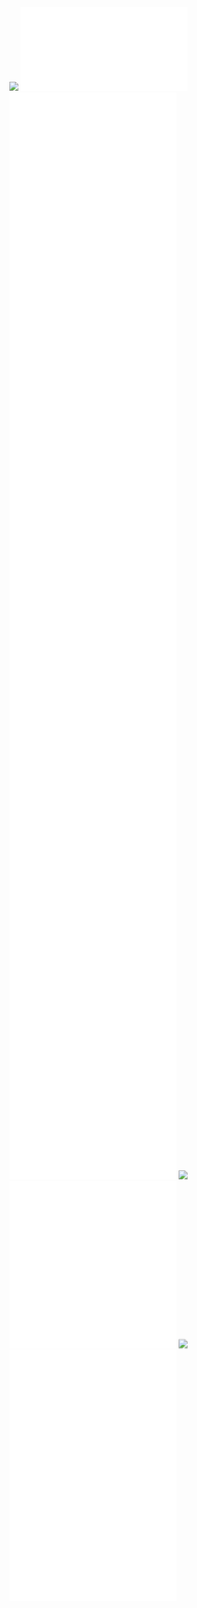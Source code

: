 ![](/Notatki/Semestr%203/Języki%20programowania/Labolatoria/Labolatoria%202/Project/lab02.iml)
![](/Notatki/Semestr%203/Języki%20programowania/Labolatoria/Labolatoria%202/Project/src/module-info.java)
![](/Notatki/Semestr%203/Języki%20programowania/Labolatoria/Labolatoria%202/Project/src/pl/edu/pwr/student/lab02/data/Constants.java)
![](/Notatki/Semestr%203/Języki%20programowania/Labolatoria/Labolatoria%202/Project/src/pl/edu/pwr/student/lab02/data/Person.java)
![](/Notatki/Semestr%203/Języki%20programowania/Labolatoria/Labolatoria%202/Project/src/pl/edu/pwr/student/lab02/data/PersonKind.java)
![](/Notatki/Semestr%203/Języki%20programowania/Labolatoria/Labolatoria%202/Project/src/pl/edu/pwr/student/lab02/data/Ski.java)
![](/Notatki/Semestr%203/Języki%20programowania/Labolatoria/Labolatoria%202/Project/src/pl/edu/pwr/student/lab02/data/SkiType.java)
![](/Notatki/Semestr%203/Języki%20programowania/Labolatoria/Labolatoria%202/Project/src/pl/edu/pwr/student/lab02/data/Variation.java)
![](/Notatki/Semestr%203/Języki%20programowania/Labolatoria/Labolatoria%202/Project/src/pl/edu/pwr/student/lab02/reader/ConstantsReader.java)
![](/Notatki/Semestr%203/Języki%20programowania/Labolatoria/Labolatoria%202/Project/src/pl/edu/pwr/student/lab02/reader/EmptyFileException.java)
![](/Notatki/Semestr%203/Języki%20programowania/Labolatoria/Labolatoria%202/Project/src/pl/edu/pwr/student/lab02/tactics/AbstractMethod.java)
![](/Notatki/Semestr%203/Języki%20programowania/Labolatoria/Labolatoria%202/Project/src/pl/edu/pwr/student/lab02/tactics/BruteForceMethod.java)
![](/Notatki/Semestr%203/Języki%20programowania/Labolatoria/Labolatoria%202/Project/src/pl/edu/pwr/student/lab02/tactics/MethodInterface.java)
![](/Notatki/Semestr%203/Języki%20programowania/Labolatoria/Labolatoria%202/Project/src/pl/edu/pwr/student/lab02/tactics/RandomMethod.java)
![](/Notatki/Semestr%203/Języki%20programowania/Labolatoria/Labolatoria%202/Project/src/pl/edu/pwr/student/lab02/UI/CLI/CLI.java)
![](/Notatki/Semestr%203/Języki%20programowania/Labolatoria/Labolatoria%202/Project/src/pl/edu/pwr/student/lab02/UI/GUI/GUI.form)
![](/Notatki/Semestr%203/Języki%20programowania/Labolatoria/Labolatoria%202/Project/src/pl/edu/pwr/student/lab02/UI/GUI/GUI.java)
![](/Notatki/Semestr%203/Języki%20programowania/Labolatoria/Labolatoria%202/Project/src/pl/edu/pwr/student/lab02/Main.java)
![](/Notatki/Semestr%203/Języki%20programowania/Labolatoria/Labolatoria%202/Project/src/META-INF/MANIFEST.MF)
![](/Notatki/Semestr%203/Języki%20programowania/Labolatoria/Labolatoria%202/Project/inputs/preferences.txt)
![](/Notatki/Semestr%203/Języki%20programowania/Labolatoria/Labolatoria%202/Project/inputs/wykaz.txt)
![](/Notatki/Semestr%203/Języki%20programowania/Labolatoria/Labolatoria%202/Project/inputs/znizki.txt)